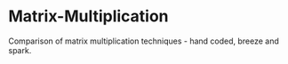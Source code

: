 # Matrix-Multiplication
Comparison of matrix multiplication techniques - hand coded, breeze and spark.  
